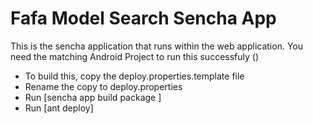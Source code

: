 Fafa Model Search Sencha App
============================
This is the sencha application that runs within the web application. You need the matching Android Project to run this successfuly ()

- To build this, copy the deploy.properties.template file 
- Rename the copy to deploy.properties
- Run [sencha app build package ]
- Run [ant deploy] 


